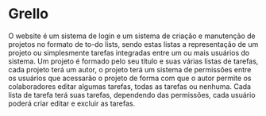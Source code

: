 # Grello

O website é um sistema de login e um sistema de criação e manutenção de projetos no formato de to-do lists, sendo estas listas a representação de um projeto ou simplesmente tarefas integradas entre um ou mais usuários do sistema. Um projeto é formado pelo seu título e suas várias listas de tarefas, cada projeto terá um autor, o projeto terá um sistema de permissões entre os usuários que acessarão o projeto de forma com que o autor permite os colaboradores editar algumas tarefas, todas as tarefas ou nenhuma. Cada lista de tarefa terá suas tarefas, dependendo das permissões, cada usuário poderá criar editar e excluir as tarefas.

